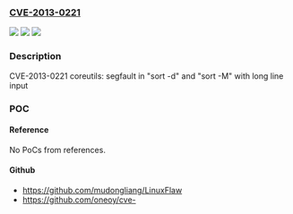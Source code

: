 ### [CVE-2013-0221](https://cve.mitre.org/cgi-bin/cvename.cgi?name=CVE-2013-0221)
![](https://img.shields.io/static/v1?label=Product&message=Red%20Hat%20Enterprise%20Linux%206&color=blue)
![](https://img.shields.io/static/v1?label=Version&message=!%200%3A8.4-31.el6%20&color=brighgreen)
![](https://img.shields.io/static/v1?label=Vulnerability&message=Improper%20Initialization&color=brighgreen)

### Description

CVE-2013-0221 coreutils: segfault in "sort -d" and "sort -M" with long line input

### POC

#### Reference
No PoCs from references.

#### Github
- https://github.com/mudongliang/LinuxFlaw
- https://github.com/oneoy/cve-

